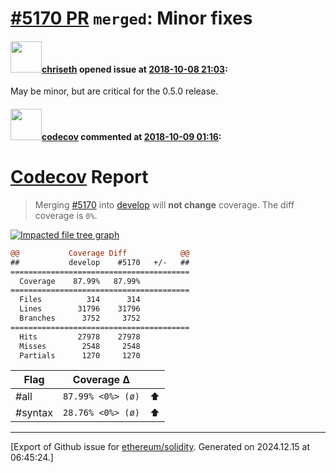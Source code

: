 # [\#5170 PR](https://github.com/ethereum/solidity/pull/5170) `merged`: Minor fixes

#### <img src="https://avatars.githubusercontent.com/u/9073706?v=4" width="50">[chriseth](https://github.com/chriseth) opened issue at [2018-10-08 21:03](https://github.com/ethereum/solidity/pull/5170):

May be minor, but are critical for the 0.5.0 release.

#### <img src="https://avatars.githubusercontent.com/in/254?v=4" width="50">[codecov](https://github.com/apps/codecov) commented at [2018-10-09 01:16](https://github.com/ethereum/solidity/pull/5170#issuecomment-428027597):

# [Codecov](https://codecov.io/gh/ethereum/solidity/pull/5170?src=pr&el=h1) Report
> Merging [#5170](https://codecov.io/gh/ethereum/solidity/pull/5170?src=pr&el=desc) into [develop](https://codecov.io/gh/ethereum/solidity/commit/4ab2e03be3e5550a68a2fcf1608cdcb942dd8957?src=pr&el=desc) will **not change** coverage.
> The diff coverage is `0%`.

[![Impacted file tree graph](https://codecov.io/gh/ethereum/solidity/pull/5170/graphs/tree.svg?width=650&token=87PGzVEwU0&height=150&src=pr)](https://codecov.io/gh/ethereum/solidity/pull/5170?src=pr&el=tree)

```diff
@@           Coverage Diff            @@
##           develop    #5170   +/-   ##
========================================
  Coverage    87.99%   87.99%           
========================================
  Files          314      314           
  Lines        31796    31796           
  Branches      3752     3752           
========================================
  Hits         27978    27978           
  Misses        2548     2548           
  Partials      1270     1270
```

| Flag | Coverage Δ | |
|---|---|---|
| #all | `87.99% <0%> (ø)` | :arrow_up: |
| #syntax | `28.76% <0%> (ø)` | :arrow_up: |


-------------------------------------------------------------------------------



[Export of Github issue for [ethereum/solidity](https://github.com/ethereum/solidity). Generated on 2024.12.15 at 06:45:24.]
